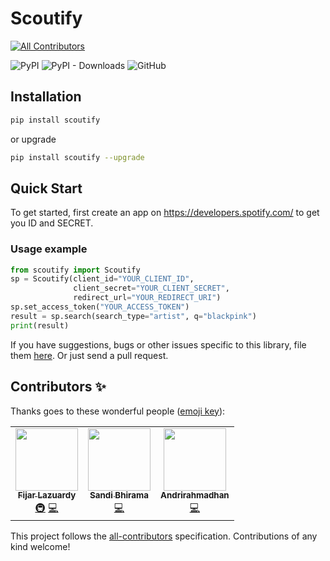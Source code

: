 # Scoutify
<!-- ALL-CONTRIBUTORS-BADGE:START - Do not remove or modify this section -->
[![All Contributors](https://img.shields.io/badge/all_contributors-2-orange.svg?style=flat-square)](#contributors-)
<!-- ALL-CONTRIBUTORS-BADGE:END -->

![PyPI](https://img.shields.io/pypi/v/scoutify)
![PyPI - Downloads](https://img.shields.io/pypi/dm/scoutify)
![GitHub](https://img.shields.io/github/license/samsan-tech/scoutify)



## Installation

```bash
pip install scoutify
```

or upgrade

```bash
pip install scoutify --upgrade
```

## Quick Start

To get started, first create an app on https://developers.spotify.com/ to get you ID and SECRET.

### Usage example

```python
from scoutify import Scoutify
sp = Scoutify(client_id="YOUR_CLIENT_ID",
              client_secret="YOUR_CLIENT_SECRET",
              redirect_url="YOUR_REDIRECT_URI")
sp.set_access_token("YOUR_ACCESS_TOKEN")
result = sp.search(search_type="artist", q="blackpink")
print(result)
```


If you have suggestions, bugs or other issues specific to this library,
file them [here](https://github.com/samsan-tech/scoutify/issues).
Or just send a pull request.

## Contributors ✨

Thanks goes to these wonderful people ([emoji key](https://allcontributors.org/docs/en/emoji-key)):

<!-- ALL-CONTRIBUTORS-LIST:START - Do not remove or modify this section -->
<!-- prettier-ignore-start -->
<!-- markdownlint-disable -->
<table>
  <tr>
    <td align="center"><a href="https://github.com/fijar-lazuardy"><img src="https://avatars0.githubusercontent.com/u/32705957?v=4" width="100px;" alt=""/><br /><sub><b>Fijar Lazuardy</b></sub></a><br /><a href="#infra-fijar-lazuardy" title="Infrastructure (Hosting, Build-Tools, etc)">🚇</a> <a href="https://github.com/samsan-tech/scoutify/commits?author=fijar-lazuardy" title="Code">💻</a></td>
    <td align="center"><a href="https://github.com/sanbhir14"><img src="https://avatars3.githubusercontent.com/u/43607241?v=4" width="100px;" alt=""/><br /><sub><b>Sandi Bhirama</b></sub></a><br /><a href="https://github.com/samsan-tech/scoutify/commits?author=sanbhir14" title="Code">💻</a></td>
    <td align="center"><a href="https://github.com/andri81533"><img src="https://avatars0.githubusercontent.com/u/54887614?v=4" width="100px;" alt=""/><br /><sub><b>Andrirahmadhan</b></sub></a><br /><a href="https://github.com/samsan-tech/scoutify/commits?author=andri81533" title="Code">💻</a></td>
  </tr>
</table>

<!-- markdownlint-enable -->
<!-- prettier-ignore-end -->
<!-- ALL-CONTRIBUTORS-LIST:END -->

This project follows the [all-contributors](https://github.com/all-contributors/all-contributors) specification. Contributions of any kind welcome!